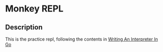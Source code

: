 # Monkey REPL

## Description

This is the practice repl, following the contents in [Writing An Interpreter In Go](https://interpreterbook.com/)